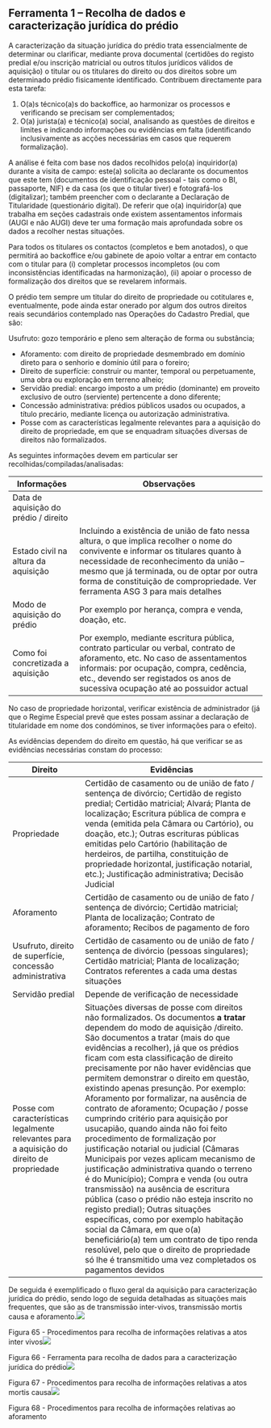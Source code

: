 ## Ferramenta 1 – Recolha de dados e caracterização jurídica do prédio

A caracterização da situação jurídica do prédio trata essencialmente de determinar ou clarificar, mediante prova documental \(certidões do registo predial e/ou inscrição matricial ou outros títulos jurídicos válidos de aquisição\) o titular ou os titulares do direito ou dos direitos sobre um determinado prédio fisicamente identificado. Contribuem directamente para esta tarefa:

1. O\(a\)s técnico\(a\)s do backoffice, ao harmonizar os processos e verificando se precisam ser complementados;
2. O\(a\) jurista\(a\) e técnico\(a\) social, analisando as questões de direitos e limites e indicando informações ou evidências em falta \(identificando inclusivamente as acções necessárias em casos que requerem formalização\).

A análise é feita com base nos dados recolhidos pelo\(a\) inquiridor\(a\) durante a visita de campo: este\(a\) solicita ao declarante os documentos que este tem \(documentos de identificação pessoal - tais como o BI, passaporte, NIF\) e da casa \(os que o titular tiver\) e fotografá-los \(digitalizar\); também preencher com o declarante a Declaração de Titularidade \(questionário digital\). De referir que o\(a\) inquiridor\(a\) que trabalha em seções cadastrais onde existem assentamentos informais \(AUGI e não AUGI\) deve ter uma formação mais aprofundada sobre os dados a recolher nestas situações.

Para todos os titulares os contactos \(completos e bem anotados\), o que permitirá ao backoffice e/ou gabinete de apoio voltar a entrar em contacto com o titular para \(i\) completar processos incompletos \(ou com inconsistências identificadas na harmonização\), \(ii\) apoiar o processo de formalização dos direitos que se revelarem informais.

O prédio tem sempre um titular do direito de propriedade ou cotitulares e, eventualmente, pode ainda estar onerado por algum dos outros direitos reais secundários contemplado nas Operações do Cadastro Predial, que são:

Usufruto: gozo temporário e pleno sem alteração de forma ou substância;

* Aforamento: com direito de propriedade desmembrado em domínio direto para o senhorio e domínio útil para o foreiro;
* Direito de superfície: construir ou manter, temporal ou perpetuamente, uma obra ou exploração em terreno alheio;
* Servidão predial: encargo imposto a um prédio \(dominante\) em proveito exclusivo de outro \(serviente\) pertencente a dono diferente;
* Concessão administrativa: prédios públicos usados ou ocupados, a título precário, mediante licença ou autorização administrativa.
* Posse com as características legalmente relevantes para a aquisição do direito de propriedade, em que se enquadram situações diversas de direitos não formalizados.

As seguintes informações devem em particular ser recolhidas/compiladas/analisadas:

| Informações | Observações |
| --- | --- |
| Data de aquisição do prédio / direito |  |
| Estado civil na altura da aquisição | Incluindo a existência de união de fato nessa altura, o que implica recolher o nome do convivente e informar os titulares quanto à necessidade de reconhecimento da união – mesmo que já terminada, ou de optar por outra forma de constituição de compropriedade. Ver ferramenta ASG 3 para mais detalhes |
| Modo de aquisição do prédio | Por exemplo por herança, compra e venda, doação, etc. |
| Como foi concretizada a aquisição | Por exemplo, mediante escritura pública, contrato particular ou verbal, contrato de aforamento, etc. No caso de assentamentos informais: por ocupação, compra, cedência, etc., devendo ser registados os anos de sucessiva ocupação até ao possuidor actual |

No caso de propriedade horizontal, verificar existência de administrador \(já que o Regime Especial prevê que estes possam assinar a declaração de titularidade em nome dos condóminos, se tiver informações para o efeito\).

As evidências dependem do direito em questão, há que verificar se as evidências necessárias constam do processo:

| Direito | Evidências |
| --- | --- |
| Propriedade | Certidão de casamento ou de união de fato / sentença de divórcio; Certidão de registo predial; Certidão matricial; Alvará; Planta de localização; Escritura pública de compra e venda \(emitida pela Câmara ou Cartório\), ou doação, etc.\); Outras escrituras públicas emitidas pelo Cartório \(habilitação de herdeiros, de partilha, constituição de propriedade horizontal, justificação notarial, etc.\); Justificação administrativa; Decisão Judicial |
| Aforamento | Certidão de casamento ou de união de fato / sentença de divórcio; Certidão matricial; Planta de localização; Contrato de aforamento; Recibos de pagamento de foro |
| Usufruto, direito de superfície, concessão administrativa | Certidão de casamento ou de união de fato / sentença de divórcio \(pessoas singulares\); Certidão matricial; Planta de localização; Contratos referentes a cada uma destas situações |
| Servidão predial | Depende de verificação de necessidade |
| Posse com características legalmente relevantes para a aquisição do direito de propriedade | Situações diversas de posse com direitos não formalizados. Os documentos **a tratar** dependem do modo de aquisição /direito. São documentos a tratar \(mais do que evidências a recolher\), já que os prédios ficam com esta classificação de direito precisamente por não haver evidências que permitem demonstrar o direito em questão, existindo apenas presunção. Por exemplo: Aforamento por formalizar, na ausência de contrato de aforamento; Ocupação / posse cumprindo critério para aquisição por usucapião, quando ainda não foi feito procedimento de formalização por justificação notarial ou judicial \(Câmaras Municipais por vezes aplicam mecanismo de justificação administrativa quando o terreno é do Município\); Compra e venda \(ou outra transmissão\) na ausência de escritura pública \(caso o prédio não esteja inscrito no registo predial\); Outras situações específicas, como por exemplo habitação social da Câmara, em que o\(a\) beneficiário\(a\) tem um contrato de tipo renda resolúvel, pelo que o direito de propriedade só lhe é transmitido uma vez completados os pagamentos devidos |

De seguida é exemplificado o fluxo geral da aquisição para caracterização jurídica do prédio, sendo logo de seguida detalhadas as situações mais frequentes, que são as de transmissão inter-vivos, transmissão mortis causa e aforamento.![](/assets/65.png)

Figura 65 - Procedimentos para recolha de informações relativas a atos inter vivos![](/assets/66.png)

Figura 66 - Ferramenta para recolha de dados para a caracterização jurídica do prédio![](/assets/67.png)

Figura 67 - Procedimentos para recolha de informações relativas a atos mortis causa![](/assets/68.png)

Figura 68 - Procedimentos para recolha de informações relativas ao aforamento

